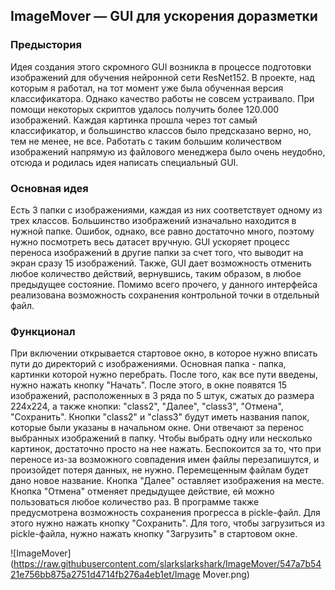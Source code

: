 ## ImageMover &mdash; GUI для ускорения доразметки

### Предыстория
Идея создания этого скромного GUI возникла в процессе подготовки изображений для обучения нейронной сети ResNet152. В проекте, над которым я работал, на тот момент уже была обученная версия классификатора. Однако качество работы не совсем устраивало. При помощи некоторых скриптов удалось получить более 120.000 изображений. Каждая картинка прошла через тот самый классификатор, и большинство классов было предсказано верно, но, тем не менее, не все. Работать с таким большим количеством изображений напрямую из файлового менеджера было очень неудобно, отсюда и родилась идея написать специальный GUI. 

### Основная идея
Есть 3 папки с изображениями, каждая из них соответствует одному из трех классов. Большинство изображений изначально находится в нужной папке. Ошибок, однако, все равно достаточно много, поэтому нужно посмотреть весь датасет вручную. GUI ускоряет процесс переноса изображений в другие папки за счет того, что выводит на экран сразу 15 изображений. Также, GUI дает возможность отменить любое количество действий, вернувшись, таким образом, в любое предыдущее состояние. Помимо всего прочего, у данного интерфейса реализована возможность сохранения контрольной точки в отдельный файл.

### Функционал
При включении открывается стартовое окно, в которое нужно вписать пути до директорий с изображениями. Основная папка - папка, картинки которой нужно перебрать. После того, как все пути введены, нужно нажать кнопку "Начать". После этого, в окне появятся 15 изображений, расположенных в 3 ряда по 5 штук, сжатых до размера 224х224, а также кнопки: "class2", "Далее", "class3", "Отмена", "Сохранить". Кнопки "class2" и "class3" будут иметь названия папок, которые были указаны в начальном окне. Они отвечают за перенос выбранных изображений в папку. Чтобы выбрать одну или несколько картинок, достаточно просто на нее нажать. Беспокоится за то, что при переносе из-за возможного совпадения имен файлы перезапишутся, и произойдет потеря данных, не нужно. Перемещенным файлам будет дано новое название. Кнопка "Далее" оставляет изображения на месте. Кнопка "Отмена" отменяет предыдущее действие, ей можно пользоваться любое количество раз. В программе также предусмотрена возможность сохранения прогресса в pickle-файл. Для этого нужно нажать кнопку "Сохранить". Для того, чтобы загрузиться из pickle-файла, нужно нажать кнопку "Загрузить" в стартовом окне. 

![ImageMover](https://raw.githubusercontent.com/slarkslarkshark/ImageMover/547a7b5421e756bb875a2751d4714fb276a4eb1et/Image Mover.png)
